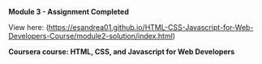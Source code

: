 **Module 3 - Assignment Completed**
  
  View here: (https://esandrea01.github.io/HTML-CSS-Javascript-for-Web-Developers-Course/module2-solution/index.html)
  
  
**Coursera course: HTML, CSS, and Javascript for Web Developers**
